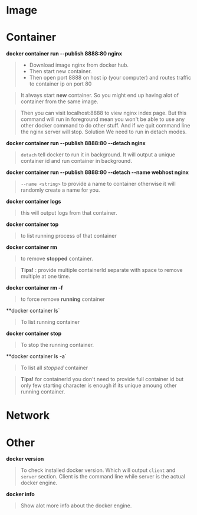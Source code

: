 # Image

# Container

**docker container run --publish 8888:80 nginx**
> * Download image nginx from docker hub. 
> * Then start new container.
> * Then open port 8888 on host ip (your computer) and routes traffic to container ip on port 80

> It always start **new** container. So you might end up having alot of container from the same image.

> Then you can visit localhost:8888 to view nginx index page.  But this command will run in foreground mean you won't be able to use any other docker command to do other stuff. And if we quit command line the nginx server will stop. Solution We need to run in detach modes.

**docker container run --publish 8888:80 --detach nginx**
> `detach` tell docker to run it in background. It will output a unique container id and run container in background.

**docker container run --publish 8888:80 --detach --name webhost nginx**
> `--name <string>` to provide a name to container otherwise it will randomly create a name for you.

**docker container logs <containerName>**
> this will output logs from that container.

**docker container top <containerName>**
> to list running process of that container

**docker container rm <containerId>**
> to remove **stopped** container.

> **Tips!** : provide multiple containerId separate with space to remove multiple at one time.

**docker container rm -f <containerId>**
> to force remove **running** container



**docker container ls`
> To list running container

**docker container stop <containerId>**
> To stop the running container. 

**docker container ls -a`
> To list all *stopped* container

> **Tips!** for containerId you don't need to provide full container id but only few starting character is enough if its unique amoung other running container. 

# Network

# Other

**docker version**
> To check installed docker version. Which will output `client` and `server` section. Client is the command line while server is the actual docker engine.

**docker info**
> Show alot more info about the docker engine.
